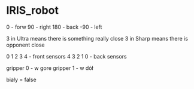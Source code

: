 # IRIS_robot

0 - forw
90 - right 
180 - back
-90 - left

3 in Ultra means there is something really close
3 in Sharp means there is opponent close

0 1 2 3 4  - front sensors
4 3 2 1 0 - back sensors

gripper 0 - w gore
gripper 1 - w dół


biały = false